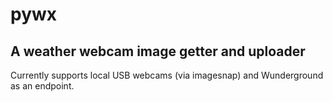 # pywx
## A weather webcam image getter and uploader
Currently supports local USB webcams (via imagesnap) and Wunderground as an endpoint.